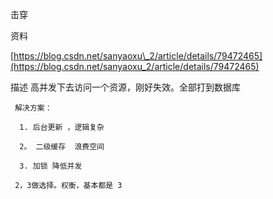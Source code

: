 击穿

资料

[https://blog.csdn.net/sanyaoxu\_2/article/details/79472465](https://blog.csdn.net/sanyaoxu_2/article/details/79472465)

描述 高并发下去访问一个资源，刚好失效。全部打到数据库

```
 解决方案：

  1. 后台更新 ，逻辑复杂

  2。 二级缓存  浪费空间

  3. 加锁 降低并发

 2，3做选择。权衡，基本都是 3
```



